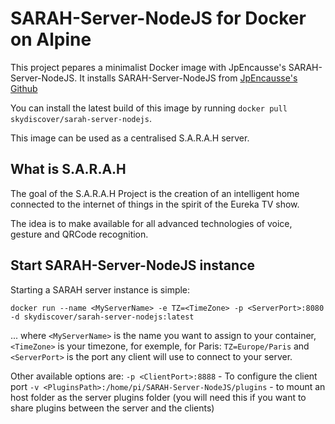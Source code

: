 SARAH-Server-NodeJS for Docker on Alpine
========================================
This project pepares a minimalist Docker image with JpEncausse's SARAH-Server-NodeJS. It installs SARAH-Server-NodeJS from [JpEncausse's Github](https://github.com/JpEncausse/SARAH-Server-NodeJS)

You can install the latest build of this image by running `docker pull skydiscover/sarah-server-nodejs`.

This image can be used as a centralised S.A.R.A.H server.

What is S.A.R.A.H
-----------------

The goal of the S.A.R.A.H Project is the creation of an intelligent home connected to the internet of things in the spirit of the Eureka TV show.

The idea is to make available for all advanced technologies of voice, gesture and QRCode recognition.

Start SARAH-Server-NodeJS instance
----------------------------------

Starting a SARAH server instance is simple:

```
docker run --name <MyServerName> -e TZ=<TimeZone> -p <ServerPort>:8080 -d skydiscover/sarah-server-nodejs:latest
```
... where `<MyServerName>` is the name you want to assign to your container, `<TimeZone>` is your timezone, for exemple, for Paris: `TZ=Europe/Paris` and `<ServerPort>` is the port any client will use to connect to your server.

Other available options are:
`-p <ClientPort>:8888` - To configure the client port
`-v <PluginsPath>:/home/pi/SARAH-Server-NodeJS/plugins` - to mount an host folder as the server plugins folder (you will need this if you want to share plugins between the server and the clients)